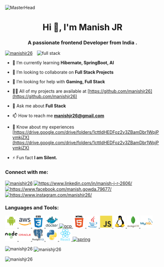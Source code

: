 ![MasterHead](https://www.apptha.com/blog/wp-content/uploads/2019/05/Hire-full-stack-developer.jpg)
<h1 align="center">Hi 👋, I'm Manish JR</h1>
<h3 align="center">A passionate frontend Developer from India .</h3>
<img align="right" width="400" src="https://www.freecodecamp.org/news/content/images/2022/11/hire-full-stack-developers1546507474317-1.gif" alt="full stack">  

<!-- <p align="left"> <img src="https://komarev.com/ghpvc/?username=manishjr26&label=Profile%20views&color=0e75b6&style=flat" alt="manishjr26" /> </p> -->

<!--<p align="left"> <a href="https://github.com/ryo-ma/github-profile-trophy"><img src="https://github-profile-trophy.vercel.app/?username=manishjr26" alt="manishjr26" /></a> </p> -->

<p align="left"> <a href="https://twitter.com/manishjr26" target="blank"><img src="https://img.shields.io/twitter/follow/manishjr26?logo=twitter&style=for-the-badge" alt="manishjr26" /></a> </p>

- 🌱 I’m currently learning **Hibernate, SpringBoot, AI**

- 👯 I’m looking to collaborate on **Full Stack Projects**

- 🤝 I’m looking for help with **Gaming, Full Stack**

- 👨‍💻 All of my projects are available at [https://github.com/manishjr26](https://github.com/manishjr26)

- 💬 Ask me about **Full Stack**

- 📫 How to reach me **manishjr26@gmail.com**

- 📄 Know about my experiences [https://drive.google.com/drive/folders/1cttIdHEDFoz2v3ZBamDbr1WpjPymkjZX](https://drive.google.com/drive/folders/1cttIdHEDFoz2v3ZBamDbr1WpjPymkjZX)

- ⚡ Fun fact **I am Silent.**

<h3 align="left">Connect with me:</h3>
<p align="left">
<a href="https://twitter.com/manishjr26" target="blank"><img align="center" src="https://raw.githubusercontent.com/rahuldkjain/github-profile-readme-generator/master/src/images/icons/Social/twitter.svg" alt="manishjr26" height="30" width="40" /></a>
<a href="https://linkedin.com/in/https://www.linkedin.com/in/manish-j-r-2606/" target="blank"><img align="center" src="https://raw.githubusercontent.com/rahuldkjain/github-profile-readme-generator/master/src/images/icons/Social/linked-in-alt.svg" alt="https://www.linkedin.com/in/manish-j-r-2606/" height="30" width="40" /></a>
<a href="https://fb.com/https://www.facebook.com/manish.gowda.79677/" target="blank"><img align="center" src="https://raw.githubusercontent.com/rahuldkjain/github-profile-readme-generator/master/src/images/icons/Social/facebook.svg" alt="https://www.facebook.com/manish.gowda.79677/" height="30" width="40" /></a>
<a href="https://instagram.com/https://www.instagram.com/manishjr26/" target="blank"><img align="center" src="https://raw.githubusercontent.com/rahuldkjain/github-profile-readme-generator/master/src/images/icons/Social/instagram.svg" alt="https://www.instagram.com/manishjr26/" height="30" width="40" /></a>
</p>

<h3 align="left">Languages and Tools:</h3>
<p align="left"> <a href="https://developer.android.com" target="_blank" rel="noreferrer"> <img src="https://raw.githubusercontent.com/devicons/devicon/master/icons/android/android-original-wordmark.svg" alt="android" width="40" height="40"/> </a> <a href="https://aws.amazon.com" target="_blank" rel="noreferrer"> <img src="https://raw.githubusercontent.com/devicons/devicon/master/icons/amazonwebservices/amazonwebservices-original-wordmark.svg" alt="aws" width="40" height="40"/> </a> <a href="https://www.w3schools.com/css/" target="_blank" rel="noreferrer"> <img src="https://raw.githubusercontent.com/devicons/devicon/master/icons/css3/css3-original-wordmark.svg" alt="css3" width="40" height="40"/> </a> <a href="https://www.docker.com/" target="_blank" rel="noreferrer"> <img src="https://raw.githubusercontent.com/devicons/devicon/master/icons/docker/docker-original-wordmark.svg" alt="docker" width="40" height="40"/> </a> <a href="https://cloud.google.com" target="_blank" rel="noreferrer"> <img src="https://www.vectorlogo.zone/logos/google_cloud/google_cloud-icon.svg" alt="gcp" width="40" height="40"/> </a> <a href="https://www.w3.org/html/" target="_blank" rel="noreferrer"> <img src="https://raw.githubusercontent.com/devicons/devicon/master/icons/html5/html5-original-wordmark.svg" alt="html5" width="40" height="40"/> </a> <a href="https://www.java.com" target="_blank" rel="noreferrer"> <img src="https://raw.githubusercontent.com/devicons/devicon/master/icons/java/java-original.svg" alt="java" width="40" height="40"/> </a> <a href="https://developer.mozilla.org/en-US/docs/Web/JavaScript" target="_blank" rel="noreferrer"> <img src="https://raw.githubusercontent.com/devicons/devicon/master/icons/javascript/javascript-original.svg" alt="javascript" width="40" height="40"/> </a> <a href="https://www.linux.org/" target="_blank" rel="noreferrer"> <img src="https://raw.githubusercontent.com/devicons/devicon/master/icons/linux/linux-original.svg" alt="linux" width="40" height="40"/> </a> <a href="https://www.mongodb.com/" target="_blank" rel="noreferrer"> <img src="https://raw.githubusercontent.com/devicons/devicon/master/icons/mongodb/mongodb-original-wordmark.svg" alt="mongodb" width="40" height="40"/> </a> <a href="https://www.mysql.com/" target="_blank" rel="noreferrer"> <img src="https://raw.githubusercontent.com/devicons/devicon/master/icons/mysql/mysql-original-wordmark.svg" alt="mysql" width="40" height="40"/> </a> <a href="https://nodejs.org" target="_blank" rel="noreferrer"> <img src="https://raw.githubusercontent.com/devicons/devicon/master/icons/nodejs/nodejs-original-wordmark.svg" alt="nodejs" width="40" height="40"/> </a> <a href="https://www.oracle.com/" target="_blank" rel="noreferrer"> <img src="https://raw.githubusercontent.com/devicons/devicon/master/icons/oracle/oracle-original.svg" alt="oracle" width="40" height="40"/> </a> <a href="https://www.postgresql.org" target="_blank" rel="noreferrer"> <img src="https://raw.githubusercontent.com/devicons/devicon/master/icons/postgresql/postgresql-original-wordmark.svg" alt="postgresql" width="40" height="40"/> </a> <a href="https://www.python.org" target="_blank" rel="noreferrer"> <img src="https://raw.githubusercontent.com/devicons/devicon/master/icons/python/python-original.svg" alt="python" width="40" height="40"/> </a> <a href="https://reactjs.org/" target="_blank" rel="noreferrer"> <img src="https://raw.githubusercontent.com/devicons/devicon/master/icons/react/react-original-wordmark.svg" alt="react" width="40" height="40"/> </a> <a href="https://spring.io/" target="_blank" rel="noreferrer"> <img src="https://www.vectorlogo.zone/logos/springio/springio-icon.svg" alt="spring" width="40" height="40"/> </a> </p>

<p><img align="left" src="https://github-readme-stats.vercel.app/api/top-langs?username=manishjr26&show_icons=true&locale=en&layout=compact" alt="manishjr26" /></p>

<p>&nbsp;<img align="center" src="https://github-readme-stats.vercel.app/api?username=manishjr26&show_icons=true&locale=en" alt="manishjr26" /></p>

<p><img align="center" src="https://github-readme-streak-stats.herokuapp.com/?user=manishjr26&" alt="manishjr26" /></p>
